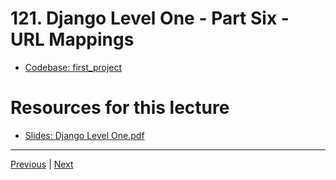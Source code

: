 # 121. Django Level One - Part Six - URL Mappings

-   [Codebase: first_project](../../codebase/python-django/14-Django_Level_One/first_project/)

#  Resources for this lecture


-   [Slides: Django Level One.pdf](https://python-ds.s3.us-west-1.amazonaws.com/Python-and-Django-Full-Stack-Web-Developer-Bootcamp/Resources/Django+Level+One.pdf)


---

[Previous](./120_Django-Level-One-Part-Five-Challenge-Solutions.md) | [Next](./122_Django-Level-One-Part-Seven-Templates.md)
